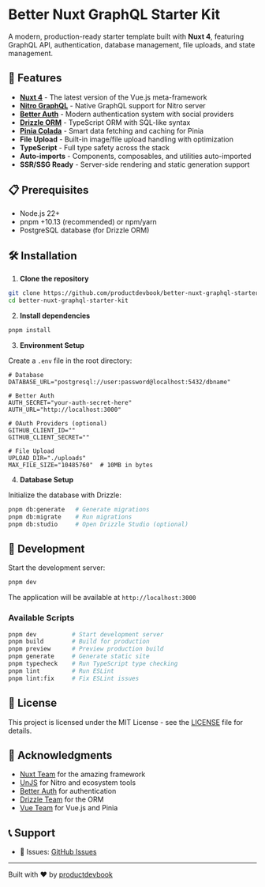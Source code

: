 # Better Nuxt GraphQL Starter Kit

A modern, production-ready starter template built with **Nuxt 4**, featuring GraphQL API, authentication, database management, file uploads, and state management.

## 🚀 Features

- **[Nuxt 4](https://nuxt.com)** - The latest version of the Vue.js meta-framework
- **[Nitro GraphQL](https://github.com/productdevbook/nitro-graphql)** - Native GraphQL support for Nitro server
- **[Better Auth](https://better-auth.com)** - Modern authentication system with social providers
- **[Drizzle ORM](https://orm.drizzle.team)** - TypeScript ORM with SQL-like syntax
- **[Pinia Colada](https://pinia-colada.vuejs.org)** - Smart data fetching and caching for Pinia
- **File Upload** - Built-in image/file upload handling with optimization
- **TypeScript** - Full type safety across the stack
- **Auto-imports** - Components, composables, and utilities auto-imported
- **SSR/SSG Ready** - Server-side rendering and static generation support

## 📋 Prerequisites

- Node.js 22+ 
- pnpm +10.13 (recommended) or npm/yarn
- PostgreSQL database (for Drizzle ORM)

## 🛠️ Installation

1. **Clone the repository**
```bash
git clone https://github.com/productdevbook/better-nuxt-graphql-starter-kit.git
cd better-nuxt-graphql-starter-kit
```

2. **Install dependencies**
```bash
pnpm install
```

3. **Environment Setup**

Create a `.env` file in the root directory:

```env
# Database
DATABASE_URL="postgresql://user:password@localhost:5432/dbname"

# Better Auth
AUTH_SECRET="your-auth-secret-here"
AUTH_URL="http://localhost:3000"

# OAuth Providers (optional)
GITHUB_CLIENT_ID=""
GITHUB_CLIENT_SECRET=""

# File Upload
UPLOAD_DIR="./uploads"
MAX_FILE_SIZE="10485760"  # 10MB in bytes
```

4. **Database Setup**

Initialize the database with Drizzle:

```bash
pnpm db:generate   # Generate migrations
pnpm db:migrate    # Run migrations
pnpm db:studio     # Open Drizzle Studio (optional)
```

## 🚀 Development

Start the development server:

```bash
pnpm dev
```

The application will be available at `http://localhost:3000`

### Available Scripts

```bash
pnpm dev          # Start development server
pnpm build        # Build for production
pnpm preview      # Preview production build
pnpm generate     # Generate static site
pnpm typecheck    # Run TypeScript type checking
pnpm lint         # Run ESLint
pnpm lint:fix     # Fix ESLint issues
```

## 📄 License

This project is licensed under the MIT License - see the [LICENSE](LICENSE) file for details.

## 🙏 Acknowledgments

- [Nuxt Team](https://nuxt.com) for the amazing framework
- [UnJS](https://unjs.io) for Nitro and ecosystem tools
- [Better Auth](https://better-auth.com) for authentication
- [Drizzle Team](https://orm.drizzle.team) for the ORM
- [Vue Team](https://vuejs.org) for Vue.js and Pinia

## 📞 Support

- 🐛 Issues: [GitHub Issues](https://github.com/productdevbook/better-nuxt-graphql-starter-kit/issues)

---

Built with ❤️ by [productdevbook](https://github.com/productdevbook)